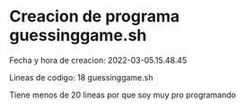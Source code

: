 # Creacion de programa guessinggame.sh

Fecha y hora de creacion: 2022-03-05.15.48.45

Lineas de codigo: 18 guessinggame.sh

Tiene menos de 20 lineas por que soy muy pro programando
